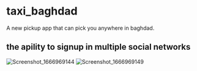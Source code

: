 # taxi_baghdad

A new pickup app that can pick you anywhere in baghdad.

## the apility to signup in multiple social networks

![Screenshot_1666969144](https://user-images.githubusercontent.com/58166633/198665625-10bf2f32-6314-4e52-be8c-fa402021fe18.png)
![Screenshot_1666969149](https://user-images.githubusercontent.com/58166633/198665660-2b169623-bc29-43ab-a65d-6baefef9647b.png)
